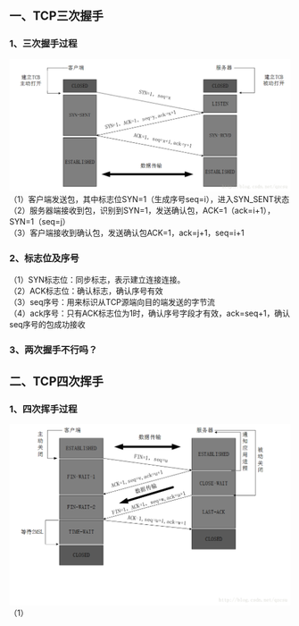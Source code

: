 ## 一、TCP三次握手
### 1、三次握手过程
![image](https://github.com/ym652324/network/blob/master/image/QQ%E5%9B%BE%E7%89%8720181012165306.png)
<br/>
（1）客户端发送包，其中标志位SYN=1（生成序号seq=i），进入SYN_SENT状态  
（2）服务器端接收到包，识别到SYN=1，发送确认包，ACK=1（ack=i+1），SYN=1（seq=j）  
（3）客户端接收到确认包，发送确认包ACK=1，ack=j+1，seq=i+1  
### 2、标志位及序号
（1）SYN标志位：同步标志，表示建立连接连接。  
（2）ACK标志位：确认标志，确认序号有效  
（3）seq序号：用来标识从TCP源端向目的端发送的字节流  
（4）ack序号：只有ACK标志位为1时，确认序号字段才有效，ack=seq+1，确认seq序号的包成功接收  

### 3、两次握手不行吗？
#### 
## 二、TCP四次挥手
### 1、四次挥手过程
![image](https://github.com/ym652324/network/blob/master/image/20170606084851272.png)
（1）
